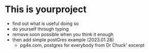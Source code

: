 # This is yourproject
- find out what is useful doing so
- do yourself through typing
- remove soon possible when you think it enough
- then add simple postGres example (2023.01.28)
  - pg4e.com, postgres for everybody from Dr Chuck' excerpt
